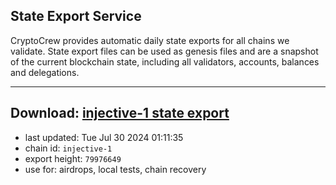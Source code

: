 ## State Export Service
CryptoCrew provides automatic daily state exports for all chains we validate. State export files can be used as genesis files and are a snapshot of the current blockchain state, including all validators, accounts, balances and delegations.

---
**Download: [injective-1 state export](https://dl-eu2.ccvalidators.com/SERVICE/injective/injective-1_export_79976649.json)**
---

- last updated: Tue Jul 30 2024 01:11:35
- chain id: `injective-1`
- export height: `79976649`
- use for: airdrops, local tests, chain recovery
